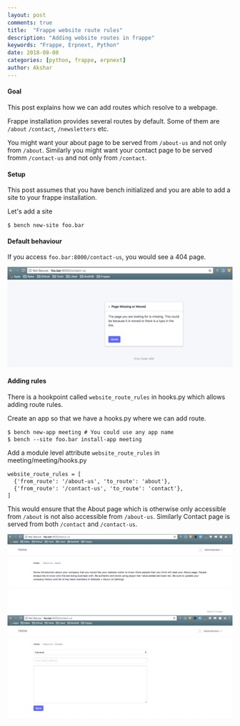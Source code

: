 ```yaml
---
layout: post
comments: true
title:  "Frappe website route rules"
description: "Adding website routes in frappe"
keywords: "Frappe, Erpnext, Python"
date: 2018-08-08
categories: [python, frappe, erpnext]
author: Akshar
---
```


#### Goal

This post explains how we can add routes which resolve to a webpage.

Frappe installation provides several routes by default. Some of them are `/about` `/contact`, `/newsletters` etc.

You might want your about page to be served from `/about-us` and not only from `/about`. Similarly you might want your contact page to be served fromm `/contact-us` and not only from `/contact`.

#### Setup

This post assumes that you have bench initialized and you are able to add a site to your frappe installation.

Let's add a site

    $ bench new-site foo.bar

#### Default behaviour

If you access `foo.bar:8000/contact-us`, you would see a 404 page.

![](/assets/images/frappe-website-route-rules/404.png)

#### Adding rules

There is a hookpoint called `website_route_rules` in hooks.py which allows adding route rules.

Create an app so that we have a hooks.py where we can add route.

    $ bench new-app meeting # You could use any app name
    $ bench --site foo.bar install-app meeting

Add a module level attribute `website_route_rules` in meeting/meeting/hooks.py

    website_route_rules = [
      {'from_route': '/about-us', 'to_route': 'about'},
      {'from_route': '/contact-us', 'to_route': 'contact'},
    ]

This would ensure that the About page which is otherwise only accessible from `/about` is not also accessible from `/about-us`. Similarly Contact page is served from both `/contact` and `/contact-us`.

![](/assets/images/frappe-website-route-rules/about-us.png)
![](/assets/images/frappe-website-route-rules/contact-us.png)
